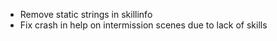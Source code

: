 
- Remove static strings in skillinfo
- Fix crash in help on intermission scenes due to lack of skills
